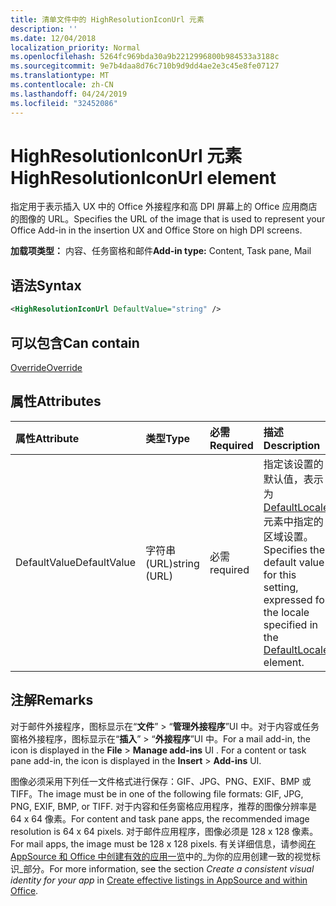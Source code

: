 ```yaml
---
title: 清单文件中的 HighResolutionIconUrl 元素
description: ''
ms.date: 12/04/2018
localization_priority: Normal
ms.openlocfilehash: 5264fc969bda30a9b2212996800b984533a3188c
ms.sourcegitcommit: 9e7b4daa8d76c710b9d9dd4ae2e3c45e8fe07127
ms.translationtype: MT
ms.contentlocale: zh-CN
ms.lasthandoff: 04/24/2019
ms.locfileid: "32452086"
---
```

# <a name="highresolutioniconurl-element"></a><span data-ttu-id="37363-102">HighResolutionIconUrl 元素</span><span class="sxs-lookup"><span data-stu-id="37363-102">HighResolutionIconUrl element</span></span>

<span data-ttu-id="37363-103">指定用于表示插入 UX 中的 Office 外接程序和高 DPI 屏幕上的 Office 应用商店的图像的 URL。</span><span class="sxs-lookup"><span data-stu-id="37363-103">Specifies the URL of the image that is used to represent your Office Add-in in the insertion UX and Office Store on high DPI screens.</span></span>

<span data-ttu-id="37363-104">**加载项类型：** 内容、任务窗格和邮件</span><span class="sxs-lookup"><span data-stu-id="37363-104">**Add-in type:** Content, Task pane, Mail</span></span>

## <a name="syntax"></a><span data-ttu-id="37363-105">语法</span><span class="sxs-lookup"><span data-stu-id="37363-105">Syntax</span></span>

```XML
<HighResolutionIconUrl DefaultValue="string" />
```

## <a name="can-contain"></a><span data-ttu-id="37363-106">可以包含</span><span class="sxs-lookup"><span data-stu-id="37363-106">Can contain</span></span>

[<span data-ttu-id="37363-107">Override</span><span class="sxs-lookup"><span data-stu-id="37363-107">Override</span></span>](override.md)

## <a name="attributes"></a><span data-ttu-id="37363-108">属性</span><span class="sxs-lookup"><span data-stu-id="37363-108">Attributes</span></span>

|<span data-ttu-id="37363-109">**属性**</span><span class="sxs-lookup"><span data-stu-id="37363-109">**Attribute**</span></span>|<span data-ttu-id="37363-110">**类型**</span><span class="sxs-lookup"><span data-stu-id="37363-110">**Type**</span></span>|<span data-ttu-id="37363-111">**必需**</span><span class="sxs-lookup"><span data-stu-id="37363-111">**Required**</span></span>|<span data-ttu-id="37363-112">**描述**</span><span class="sxs-lookup"><span data-stu-id="37363-112">**Description**</span></span>|
|:-----|:-----|:-----|:-----|
|<span data-ttu-id="37363-113">DefaultValue</span><span class="sxs-lookup"><span data-stu-id="37363-113">DefaultValue</span></span>|<span data-ttu-id="37363-114">字符串 (URL)</span><span class="sxs-lookup"><span data-stu-id="37363-114">string (URL)</span></span>|<span data-ttu-id="37363-115">必需</span><span class="sxs-lookup"><span data-stu-id="37363-115">required</span></span>|<span data-ttu-id="37363-116">指定该设置的默认值，表示为 [DefaultLocale](defaultlocale.md) 元素中指定的区域设置。</span><span class="sxs-lookup"><span data-stu-id="37363-116">Specifies the default value for this setting, expressed for the locale specified in the [DefaultLocale](defaultlocale.md) element.</span></span>|

## <a name="remarks"></a><span data-ttu-id="37363-117">注解</span><span class="sxs-lookup"><span data-stu-id="37363-117">Remarks</span></span>

<span data-ttu-id="37363-p101">对于邮件外接程序，图标显示在“**文件**” > “**管理外接程序**”UI 中。对于内容或任务窗格外接程序，图标显示在“**插入**” > “**外接程序**”UI 中。</span><span class="sxs-lookup"><span data-stu-id="37363-p101">For a mail add-in, the icon is displayed in the  **File** > **Manage add-ins** UI . For a content or task pane add-in, the icon is displayed in the **Insert** > **Add-ins** UI.</span></span>

<span data-ttu-id="37363-120">图像必须采用下列任一文件格式进行保存：GIF、JPG、PNG、EXIF、BMP 或 TIFF。</span><span class="sxs-lookup"><span data-stu-id="37363-120">The image must be in one of the following file formats: GIF, JPG, PNG, EXIF, BMP, or TIFF.</span></span> <span data-ttu-id="37363-121">对于内容和任务窗格应用程序，推荐的图像分辨率是 64 x 64 像素。</span><span class="sxs-lookup"><span data-stu-id="37363-121">For content and task pane apps, the recommended image resolution is 64 x 64 pixels.</span></span> <span data-ttu-id="37363-122">对于邮件应用程序，图像必须是 128 x 128 像素。</span><span class="sxs-lookup"><span data-stu-id="37363-122">For mail apps, the image must be 128 x 128 pixels.</span></span> <span data-ttu-id="37363-123">有关详细信息，请参阅[在 AppSource 和 Office 中创建有效的应用一览](/office/dev/store/create-effective-office-store-listings#create-a-consistent-visual-identity)中的_为你的应用创建一致的视觉标识_部分。</span><span class="sxs-lookup"><span data-stu-id="37363-123">For more information, see the section  _Create a consistent visual identity for your app_ in [Create effective listings in AppSource and within Office](/office/dev/store/create-effective-office-store-listings#create-a-consistent-visual-identity).</span></span>
